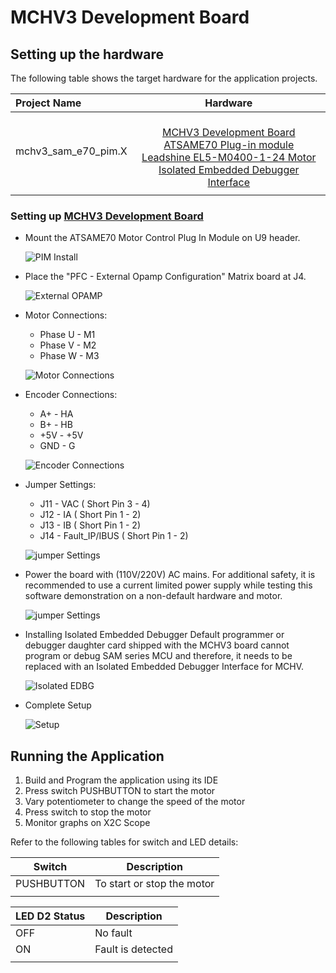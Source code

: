 # MCHV3 Development Board
## Setting up the hardware

The following table shows the target hardware for the application projects.

| Project Name| Hardware |
|:---------|:---------:|
| mchv3_sam_e70_pim.X |<br>[MCHV3 Development Board](https://www.microchip.com/developmenttools/ProductDetails/dm330023-3)<br>[ATSAME70 Plug-in module](https://www.microchip.com/Developmenttools/ProductDetails/MA320203)<br>[Leadshine EL5-M0400-1-24 Motor](https://www.microchip.com/developmenttools/ProductDetails/AC300025) <br>[Isolated Embedded Debugger Interface](https://www.microchip.com/DevelopmentTools/ProductDetails/AC320202) |
|||

### Setting up [MCHV3 Development Board](https://www.microchip.com/developmenttools/ProductDetails/dm330023-3)

- Mount the ATSAME70 Motor Control Plug In Module on U9 header. 

    ![PIM Install](images/mchv3/same70_pim_mchv3.png)

- Place the "PFC - External Opamp Configuration" Matrix board at J4.

    ![External OPAMP](images/mchv3/same70_pfc_external_opamp_mchv3.png)

- Motor Connections: 
    - Phase U - M1 
    - Phase V - M2 
    - Phase W - M3

    ![Motor Connections](images/mchv3/mchv3_back_panel.png)

- Encoder Connections:
    - A+ - HA
    - B+ - HB
    - +5V - +5V
    - GND - G

    ![Encoder Connections](images/mchv3/encoder_connection.png)

- Jumper Settings: 
    - J11 - VAC ( Short Pin 3 - 4)
    - J12 - IA ( Short Pin 1 - 2)
    - J13 - IB ( Short Pin 1 - 2)
    - J14 - Fault_IP/IBUS ( Short Pin 1 - 2)

    ![jumper Settings](images/mchv3/same70_mchv3_jumper_settings.png)

- Power the board with (110V/220V) AC mains. For additional safety, it is recommended to use a current limited power supply while testing this software demonstration on a non-default hardware and motor. 

    ![jumper Settings](images/mchv3/mchv3_ac_mains.png)

- Installing Isolated Embedded Debugger
Default programmer or debugger daughter card shipped with the MCHV3 board cannot program or debug SAM series MCU and therefore, it needs to be replaced with an Isolated Embedded Debugger Interface for MCHV.

    ![Isolated EDBG](images/mchv3/mchv3_replacing_isolated_edbg.png)

- Complete Setup

    ![Setup](images/mchv3/same70_mchv3_hardware_setup.png)

## Running the Application

1. Build and Program the application using its IDE
2. Press switch PUSHBUTTON to start the motor
3. Vary potentiometer to change the speed of the motor
4. Press switch to stop the motor
5. Monitor graphs on X2C Scope

Refer to the following tables for switch and LED details:

| Switch | Description |
|------|----------------|
| PUSHBUTTON | To start or stop the motor |
||

| LED D2 Status | Description |
|------|----------------|
| OFF  | No fault  |
| ON   | Fault is detected  |
||